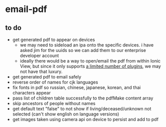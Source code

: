# email-pdf

## to do
- get generated pdf to appear on devices
  - we may need to sideload an ipa onto the specific devices. i have asked jim for the uuids so we can add them to our enterprise developer account
  - ideally there would be a way to open/email the pdf from within Ionic View, but since it only supports [a limited number of plugins](http://docs.ionic.io/v1.0/docs/view-usage), we may not have that luxury.
- get generated pdf to email safely
- reverse order of names for cjk languages
- fix fonts in pdf so russian, chinese, japanese, korean, and thai characters appear
- pass list of children table successfully to the pdfMake content array
- skip ancestors of people without names
- get default text "false" to not show if living/deceased/unknown not selected (can't show english on language versions)
- get images taken using camera api on device to persist and add to pdf
